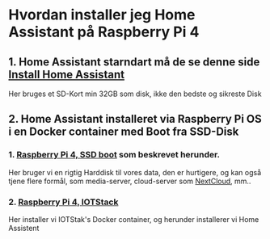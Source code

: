 # Hvordan installer jeg Home Assistant på  Raspberry Pi 4
## 1. Home Assistant starndart må de se denne side [Install Home Assistant](https://www.home-assistant.io/getting-started/)
Her bruges et SD-Kort min 32GB som disk, ikke den bedste og sikreste Disk
## 2. Home Assistant installeret via Raspberry Pi OS i en Docker container med Boot fra SSD-Disk 
### 1. [Raspberry Pi 4, SSD boot](./Raspberry_Pi_4_4GB_Boot_fra_SSD.md) som beskrevet herunder.  
Her bruger vi en rigtig Harddisk til vores data, den er hurtigere, og kan også tjene flere formål, som media-server, cloud-server som [NextCloud](https://nextcloud.com/athome/), mm..
### 2. [Raspberry Pi 4, IOTStack](./Raspberry_Pi_IOTStack.md)
Her installer vi IOTStak's Docker container, og herunder installerer vi Home Assistent

